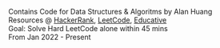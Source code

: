 Contains Code for Data Structures & Algoritms by Alan Huang  
Resources @ [HackerRank](https://www.hackerrank.com/alan_huang_2), [LeetCode](https://leetcode.com/_ahuan/), [Educative](https://www.educative.io/learn)  
Goal: Solve Hard LeetCode alone within 45 mins  
From Jan 2022 - Present

